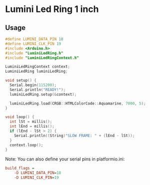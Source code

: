 # Lumini Led Ring 1 inch

## Usage

```cpp
#define LUMINI_DATA_PIN 18
#define LUMINI_CLK_PIN 19
#include <Arduino.h>
#include "LuminiLedRing.h"
#include "LuminiLedRingContext.h"

LuminiLedRingContext context;
LuminiLedRing luminiLedRing;

void setup() {
  Serial.begin(115200);
  Serial.println("READY!");
  luminiLedRing.setup(&context);

  luminiLedRing.load(CRGB::HTMLColorCode::Aquamarine, 7000, 5);
}

void loop() {
  int lSt = millis();
  int lEnd = millis();
  if (lEnd - lSt > 2) {
    Serial.println((String)"SLOW FRAME: " + (lEnd - lSt));
  }
  context.loop();
}
```

Note: You can also define your serial pins in platformio.ini:
```ini
build_flags =
    -D LUMINI_DATA_PIN=18
    -D LUMINI_CLK_PIN=19
```